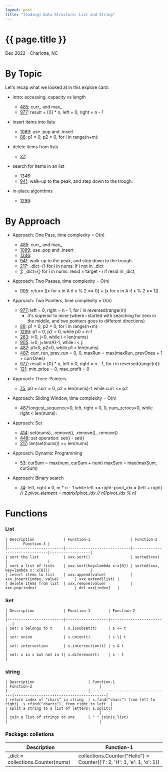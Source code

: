 ```yaml
---
layout: post
title: "[Coding] Data Structure: List and String"
---
```


{{ page.title }}
================

<p class="meta">Dec 2022 - Charlotte, NC</p>

# By Topic

Let's recap what we looked at in this explore card:

- intro: accessing, capacity vs length
  - [485](https://leetcode.com/problems/max-consecutive-ones/): curr_ and max_
  - [977](https://leetcode.com/problems/squares-of-a-sorted-array/): result = [0] * n, left = 0, right = n - 1

- insert items into lists
  - [1089](https://leetcode.com/problems/duplicate-zeros/): use .pop and .insert
  - [88](https://leetcode.com/problems/merge-sorted-array/): p1 = 0, p2 = 0, for i in range(n+m):

- delete items from lists
  - [27](https://leetcode.com/problems/remove-duplicates-from-sorted-array/):

- search for items in an list
  - [1346](https://leetcode.com/problems/check-if-n-and-its-double-exist/):
  - [941](https://leetcode.com/problems/valid-mountain-array/): walk-up to the peak, and step down to the trough.

- in-place algorithms
  - [1299](https://leetcode.com/problems/replace-elements-with-greatest-element-on-right-side/):

# By Approach

- Approach: One Pass, time complexity = O(n)
  - [485](https://leetcode.com/problems/max-consecutive-ones/): curr_ and max_
  - [1089](https://leetcode.com/problems/duplicate-zeros/): use .pop and .insert
  - [1346](https://leetcode.com/problems/check-if-n-and-its-double-exist/):
  - [941](https://leetcode.com/problems/valid-mountain-array/): walk-up to the peak, and step down to the trough.
  - [217](https://leetcode.com/problems/contains-duplicate/): _dict={} for i in nums: if i not in _dict
  - [1](https://leetcode.com/problems/two-sum/): _dict={} for i in nums: resid = target - i if resid in _dict,

- Approach: Two Passes, time complexity = O(n)
  - [905](https://leetcode.com/problems/sort-array-by-parity/):  return ([x for x in A if x % 2 == 0] + [x for x in A if x % 2 == 1])

- Approach: Two Pointers, time complexity = O(n)
  - [977](https://leetcode.com/problems/squares-of-a-sorted-array/): left = 0, right = n - 1, for i in reversed(range(n))
    - it's superior to mine (where i started with searching for zero in the middle, and two pointers goes to different directions)
  - [88](https://leetcode.com/problems/merge-sorted-array/): p1 = 0, p2 = 0, for i in range(n+m):
  - [1299](https://leetcode.com/problems/replace-elements-with-greatest-element-on-right-side/): p1 = 0, p2 = 0, while p0 < n-1
  - [283](https://leetcode.com/problems/move-zeroes/): i=0, j=0, while i < len(nums)
  - [905](https://leetcode.com/problems/sort-array-by-parity/):  i=0, j=len(A)-1, while i < j:
  - [487](https://leetcode.com/problems/max-consecutive-ones-ii/): p1=0, p2=0, while p1 < len(nums)
  - [487](https://leetcode.com/problems/max-consecutive-ones-ii/): curr_run, prev_run  = 0, 0, maxRun = max(maxRun, prevOnes + 1 + currOnes)
  - [977](https://leetcode.com/problems/squares-of-a-sorted-array/): result = [0] * n, left = 0, right = n - 1, for i in reversed(range(n)):
  - [121](https://leetcode.com/problems/best-time-to-buy-and-sell-stock/): min_price = 0, max_profit = 0

- Approach: Three-Pointers
  - [75](https://leetcode.com/problems/sort-colors/), p0 = curr = 0, p2 = len(nums)-1 while curr <= p2
- Approach: Sliding Window, time complexity = O(n)
  - [487](https://leetcode.com/problems/max-consecutive-ones-ii/):longest_sequence=0, left, right = 0, 0, num_zeroes=0, while right < len(nums):

- Approach: Set
  - [414](https://leetcode.com/problems/third-maximum-number/): set(nums), .remove(), .remove(), .remove()
  - [448](https://leetcode.com/problems/find-all-numbers-disappeared-in-an-array/): set operation: set() - set()
  - [217](https://leetcode.com/problems/contains-duplicate/): len(set(nums)) == len(nums)

- Approach: Dynamic Programming
  - [53](https://leetcode.com/problems/maximum-subarray/): curSum = max(num, curSum + num) maxSum = max(maxSum, curSum)

- Approach: Binary search
  - [74](https://leetcode.com/problems/search-a-2d-matrix/): left, right = 0, m * n - 1 while left <= right: pivot_idx = (left + right) // 2  *pivot_element = matrix[pivot_idx // n][pivot_idx % n]*


# Functions

### List

    | Description             | Function-1                  | Function-2                     |       Function-3 |
    |-------------------------|-----------------------------|--------------------------------|------------------|
    | sort the list           | xxx.sort()                  | sorted(xxx)                    |                  |
    | sort a list of lists    | xxx.sort(key=lambda x:x[0]) | sorted(xxx, key=lambda x: x[0])|                  |
    | insert items to list    | xxx.append(value)           | xxx.insert(index, value)       | xxx.extend(list) |
    | delete items from list  | xxx.remove(value)           | xxx.pop(index)                 | del xxx[index]   |

### Set
    | Description             | Function-1        | Function-2               |
    |-------------------------|-------------------|--------------------------|
    | set: s belongs to t     | s.issubset(t)     | s <= t                   |                  
    | set: union              | s.union(t)        | s \| t                   |                  
    | set: intersection       | s.intersection(t) | s & t                    |                  
    | set: x in s but not in t| s.diference(t)    | s - t                    |                  

### string
    | Description                        | Function-1                        | Function-2                              |
    |------------------------------------|-----------------------------------|-----------------------------------------|
    | return index of "chars" in string  | s.find("chars") from left to right|  s.rfind("charts"), from right to left  |                
    | split a string to a list of letters| s.split()                         |                                         |
    | join a list of strings to one      | " ".join(s_list)                  |                                         |

### Package: colletions

| Description                        | Function-1                                                                     |
|------------------------------------|--------------------------------------------------------------------------------|
| _dict = collections.Counter(nums)  | collections.Counter("Hello") = Counter({'l': 2, 'H': 1, 'e': 1, 'o': 1})       |
